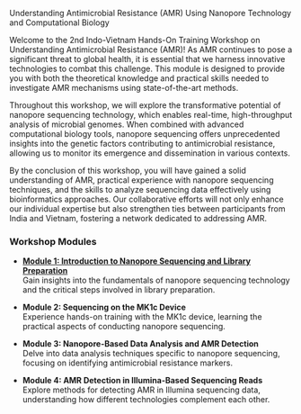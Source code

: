 <p>Understanding Antimicrobial Resistance (AMR) Using Nanopore Technology and Computational Biology</p>
<p>Welcome to the 2nd Indo-Vietnam Hands-On Training Workshop on Understanding Antimicrobial Resistance (AMR)! As AMR continues to pose a significant threat to global health, it is essential that we harness innovative technologies to combat this challenge. This module is designed to provide you with both the theoretical knowledge and practical skills needed to investigate AMR mechanisms using state-of-the-art methods.</p>
<p>Throughout this workshop, we will explore the transformative potential of nanopore sequencing technology, which enables real-time, high-throughput analysis of microbial genomes. When combined with advanced computational biology tools, nanopore sequencing offers unprecedented insights into the genetic factors contributing to antimicrobial resistance, allowing us to monitor its emergence and dissemination in various contexts.</p>
<p>By the conclusion of this workshop, you will have gained a solid understanding of AMR, practical experience with nanopore sequencing techniques, and the skills to analyze sequencing data effectively using bioinformatics approaches. Our collaborative efforts will not only enhance our individual expertise but also strengthen ties between participants from India and Vietnam, fostering a network dedicated to addressing AMR.</p>
<h3>Workshop Modules</h3>
<ul>
    <li>
        <p><strong><a href="module1.html" target="_blank">Module 1: Introduction to Nanopore Sequencing and Library Preparation</a></strong><br>Gain insights into the fundamentals of nanopore sequencing technology and the critical steps involved in library preparation.</p>
    </li>
    <li>
        <p><strong>Module 2: Sequencing on the MK1c Device</strong><br>Experience hands-on training with the MK1c device, learning the practical aspects of conducting nanopore sequencing.</p>
    </li>
    <li>
        <p><strong>Module 3: Nanopore-Based Data Analysis and AMR Detection</strong><br>Delve into data analysis techniques specific to nanopore sequencing, focusing on identifying antimicrobial resistance markers.</p>
    </li>
    <li>
        <p><strong>Module 4: AMR Detection in Illumina-Based Sequencing Reads</strong><br>Explore methods for detecting AMR in Illumina sequencing data, understanding how different technologies complement each other.</p>
    </li>
</ul>
